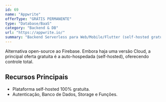 ```yaml
---
id: 69
name: "Appwrite"
offerType: "GRÁTIS PERMANENTE"
type: "Database/BaaS"
category: "Backend & DB"
url: "https://appwrite.io/"
summary: "Backend Serverless para Web/Mobile/Flutter (self-hosted gratuito)."
---
```


Alternativa open-source ao Firebase. Embora haja uma versão Cloud, a principal oferta gratuita é a auto-hospedada (self-hosted), oferecendo controle total.

## Recursos Principais

- Plataforma self-hosted 100% gratuita.
- Autenticação, Banco de Dados, Storage e Funções.
